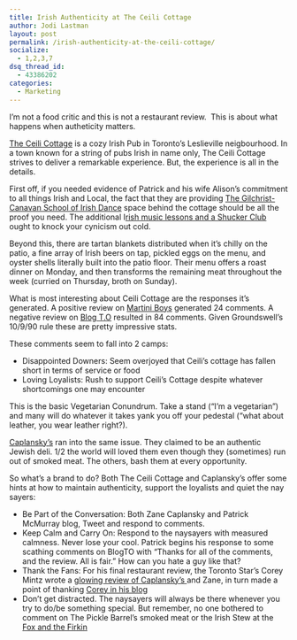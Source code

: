 ```yaml
---
title: Irish Authenticity at The Ceili Cottage
author: Jodi Lastman
layout: post
permalink: /irish-authenticity-at-the-ceili-cottage/
socialize:
  - 1,2,3,7
dsq_thread_id:
  - 43386202
categories:
  - Marketing
---
```

I&#8217;m not a food critic and this is not a restaurant review.  This is about what happens when autheticity matters.

[The Ceili Cottage][1] is a cozy Irish Pub in Toronto&#8217;s Leslieville neigbourhood. In a town known for a string of pubs Irish in name only, The Ceili Cottage strives to deliver a remarkable experience. But, the experience is all in the details.

First off, if you needed evidence of Patrick and his wife Alison&#8217;s commitment to all things Irish and Local, the fact that they are providing [The Gilchrist-Canavan School of Irish Dance][2] space behind the cottage should be all the proof you need. The additional I[rish music lessons and a Shucker Club ][3]ought to knock your cynicism out cold.

Beyond this, there are tartan blankets distributed when it&#8217;s chilly on the patio, a fine array of Irish beers on tap, pickled eggs on the menu, and oyster shells literally built into the patio floor. Their menu offers a roast dinner on Monday, and then transforms the remaining meat throughout the week (curried on Thursday, broth on Sunday).

What is most interesting about Ceili Cottage are the responses it&#8217;s generated. A positive review on [Martini Boys][4] generated 24 comments. A negative review on [Blog T.O][5] resulted in 84 comments. Given Groundswell&#8217;s 10/9/90 rule these are pretty impressive stats.<!--more-->

These comments seem to fall into 2 camps:

*   Disappointed Downers: Seem overjoyed that Ceili&#8217;s cottage has fallen short in terms of service or food
*   Loving Loyalists: Rush to support Ceili&#8217;s Cottage despite whatever shortcomings one may encounter

This is the basic Vegetarian Conundrum. Take a stand (&#8220;I&#8217;m a vegetarian&#8221;) and many will do whatever it takes yank you off your pedestal (&#8220;what about leather, you wear leather right?).

[Caplansky&#8217;s][6] ran into the same issue. They claimed to be an authentic Jewish deli. 1/2 the world will loved them even though they (sometimes) run out of smoked meat. The others, bash them at every opportunity.

So what&#8217;s a brand to do? Both The Ceili Cottage and Caplansky&#8217;s offer some hints at how to maintain authenticity, support the loyalists and quiet the nay sayers:

*   Be Part of the Conversation: Both Zane Caplansky and Patrick McMurray blog, Tweet and respond to comments.
*   Keep Calm and Carry On: Respond to the naysayers with measured calmness. Never lose your cool. Patrick begins his response to some scathing comments on BlogTO with &#8220;Thanks for all of the comments, and the review. All is fair.&#8221; How can you hate a guy like that?
*   Thank the Fans: For his final restaurant review, the Toronto Star&#8217;s Corey Mintz wrote a [glowing review of Caplansky&#8217;s ][7] and Zane, in turn made a point of thanking [Corey in his blog][8]
*   Don&#8217;t get distracted. The naysayers will always be there whenever you try to do/be something special. But remember, no one bothered to comment on The Pickle Barrel&#8217;s smoked meat or the Irish Stew at the [Fox and the Firkin][9]

 [1]: http://www.ceilicottage.com/
 [2]: http://www.gilchristirishdance.com/
 [3]: http://www.ceilicottage.com/events.htm
 [4]: http://www.martiniboys.com/Toronto/The-Ceili-Cottage-nightlife.html
 [5]: http://www.blogto.com/restaurants/ceili-cottage
 [6]: http://caplanskys.com/
 [7]: http://www.thestar.com/living/restaurants/article/706467--birthing-pains-last-a-month-at-caplansky-s
 [8]: http://blog.caplanskys.com/2009/10/11/we-smoked-em/
 [9]: http://www.firkinpubs.com/